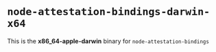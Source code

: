 # `node-attestation-bindings-darwin-x64`

This is the **x86_64-apple-darwin** binary for `node-attestation-bindings`
